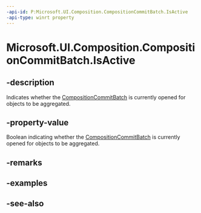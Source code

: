 ```yaml
---
-api-id: P:Microsoft.UI.Composition.CompositionCommitBatch.IsActive
-api-type: winrt property
---
```


<!-- Property syntax
public bool IsActive { get; }
-->

# Microsoft.UI.Composition.CompositionCommitBatch.IsActive

## -description
Indicates whether the [CompositionCommitBatch](compositioncommitbatch.md) is currently opened for objects to be aggregated.

## -property-value
Boolean indicating whether the [CompositionCommitBatch](compositioncommitbatch.md) is currently opened for objects to be aggregated.

## -remarks

## -examples

## -see-also

